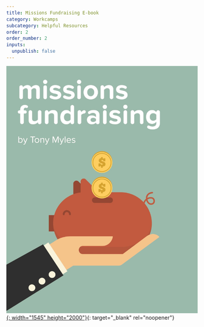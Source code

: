 ```yaml
---
title: Missions Fundraising E-book
category: Workcamps
subcategory: Helpful Resources
order: 2
order_number: 2
inputs:
  unpublish: false
---
```


[![](/uploads/gmt-missions-fundraising-ebook-min.jpg){: width="1545" height="2000"}](https://groupcares-my.sharepoint.com/:b:/g/personal/admin_groupcares_org/ERl5u8-Xjo5PomJoYFAhDIoB9mdxKOPOy7cFHzMMvSUq1w){: target="_blank" rel="noopener"}
